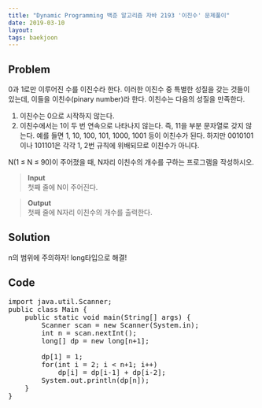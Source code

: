 ```yaml
---
title: "Dynamic Programming 백준 알고리즘 자바 2193 '이친수' 문제풀이"
date: 2019-03-10
layout:
tags: baekjoon
---
```


## Problem
0과 1로만 이루어진 수를 이진수라 한다. 이러한 이진수 중 특별한 성질을 갖는 것들이 있는데, 이들을 이친수(pinary number)라 한다. 이친수는 다음의 성질을 만족한다.

1. 이친수는 0으로 시작하지 않는다.
2. 이친수에서는 1이 두 번 연속으로 나타나지 않는다. 즉, 11을 부분 문자열로 갖지 않는다.
예를 들면 1, 10, 100, 101, 1000, 1001 등이 이친수가 된다. 하지만 0010101이나 101101은 각각 1, 2번 규칙에 위배되므로 이친수가 아니다.

N(1 ≤ N ≤ 90)이 주어졌을 때, N자리 이친수의 개수를 구하는 프로그램을 작성하시오.

> <b>Input</b><br>
첫째 줄에 N이 주어진다.

> <b>Output</b><br>
첫째 줄에 N자리 이친수의 개수를 출력한다.


## Solution
n의 범위에 주의하자! long타입으로 해결!


## Code
<pre>
import java.util.Scanner;
public class Main {
	public static void main(String[] args) {
		Scanner scan = new Scanner(System.in);
		int n = scan.nextInt();
		long[] dp = new long[n+1];
		
		dp[1] = 1;
		for(int i = 2; i < n+1; i++)
			dp[i] = dp[i-1] + dp[i-2];
		System.out.println(dp[n]);
	}
}
